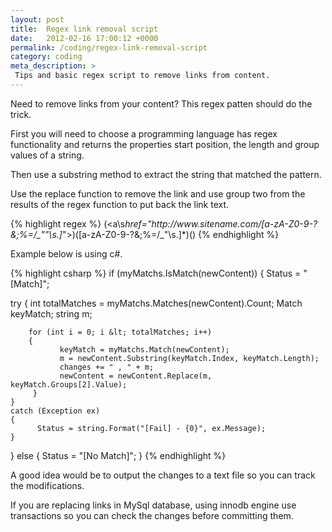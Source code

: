 ```yaml
---
layout: post
title:  Regex link removal script
date:   2012-02-16 17:00:12 +0000
permalink: /coding/regex-link-removal-script
category: coding
meta_description: >
 Tips and basic regex script to remove links from content.
---
```


Need to remove links from your content? This regex patten should do the trick.

First you will need to choose a programming language has regex functionality and returns the properties start position, the length and group values of a string.

Then use a substring method to extract the string that matched the pattern.

Use the replace function to remove the link and use group two from the results of the regex function to put back the link text.

{% highlight regex %}
(<a\s*href="http://www\.sitename\.com/[a-zA-Z0-9-\?&;%=/_""\s\.]*">)([a-zA-Z0-9-\?&;%=/_"\s\.]*)(</a>)
{% endhighlight %}

Example below is using c#.

{% highlight csharp %}
if (myMatchs.IsMatch(newContent))
{
  Status = "[Match]";

  try
  {
        int totalMatches = myMatchs.Matches(newContent).Count;
        Match keyMatch;
        string m;

        for (int i = 0; i &lt; totalMatches; i++)
        {
               keyMatch = myMatchs.Match(newContent);
               m = newContent.Substring(keyMatch.Index, keyMatch.Length);
               changes += " , " + m;
               newContent = newContent.Replace(m, keyMatch.Groups[2].Value);
         }
    }
    catch (Exception ex)
    {
          Status = string.Format("[Fail] - {0}", ex.Message);
    }
}
else
{
  Status = "[No Match]";
}
{% endhighlight %}

A good idea would be to output the changes to a text file so you can track the modifications.

If you are replacing links in MySql database, using innodb engine use transactions so you can check the changes before committing them.
